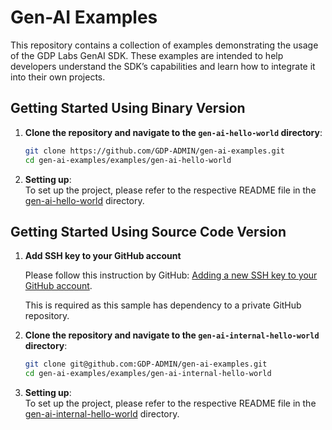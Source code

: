 # Gen-AI Examples

This repository contains a collection of examples demonstrating the usage of the GDP Labs GenAI SDK. These examples are intended to help developers understand the SDK’s capabilities and learn how to integrate it into their own projects.

## Getting Started Using Binary Version

1. **Clone the repository and navigate to the `gen-ai-hello-world` directory**:

   ```bash
   git clone https://github.com/GDP-ADMIN/gen-ai-examples.git
   cd gen-ai-examples/examples/gen-ai-hello-world
   ```

2. **Setting up**:  
   To set up the project, please refer to the respective README file in the [gen-ai-hello-world](./examples/gen-ai-hello-world/README.md) directory.

## Getting Started Using Source Code Version

1. **Add SSH key to your GitHub account**

   Please follow this instruction by GitHub: [Adding a new SSH key to your GitHub account](https://docs.github.com/en/authentication/connecting-to-github-with-ssh/adding-a-new-ssh-key-to-your-github-account).

   This is required as this sample has dependency to a private GitHub repository.

3. **Clone the repository and navigate to the `gen-ai-internal-hello-world` directory**:

   ```bash
   git clone git@github.com:GDP-ADMIN/gen-ai-examples.git
   cd gen-ai-examples/examples/gen-ai-internal-hello-world
   ```

2. **Setting up**:  
   To set up the project, please refer to the respective README file in the [gen-ai-internal-hello-world](./examples/gen-ai-internal-hello-world/README.md) directory.
